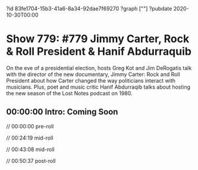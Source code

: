 ?id 83fe1704-15b3-41a6-8a34-92dae7f69270
?graph [""]
?pubdate 2020-10-30T00:00

# Show 779: #779 Jimmy Carter, Rock & Roll President & Hanif Abdurraquib

On the eve of a presidential election, hosts Greg Kot and Jim DeRogatis talk with the director of the new documentary, Jimmy Carter: Rock and Roll President about how Carter changed the way politicians interact with musicians. Plus, poet and music critic Hanif Abdurraqib talks about hosting the new season of the Lost Notes podcast on 1980.

## 00:00:00 Intro: Coming Soon

// 00:00:00 pre-roll

// 00:24:19 mid-roll

// 00:43:08 mid-roll

// 00:50:37 post-roll
